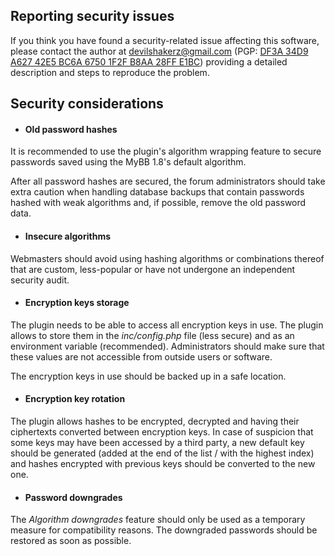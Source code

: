 ## Reporting security issues
If you think you have found a security-related issue affecting this software, please contact the author at devilshakerz@gmail.com (PGP: [DF3A 34D9 A627 42E5 BC6A 6750 1F2F B8AA 28FF E1BC](https://devilshakerz.com/pgp)) providing a detailed description and steps to reproduce the problem.

## Security considerations
- #### Old password hashes
It is recommended to use the plugin's algorithm wrapping feature to secure passwords saved using the MyBB 1.8's default algorithm.

 After all password hashes are secured, the forum administrators should take extra caution when handling database backups that contain passwords hashed with weak algorithms and, if possible, remove the old password data.

- #### Insecure algorithms
Webmasters should avoid using hashing algorithms or combinations thereof that are custom, less-popular or have not undergone an independent security audit.

- #### Encryption keys storage
The plugin needs to be able to access all encryption keys in use. The plugin allows to store them in the _inc/config.php_ file (less secure) and as an environment variable (recommended). Administrators should make sure that these values are not accessible from outside users or software.

 The encryption keys in use should be backed up in a safe location.

- #### Encryption key rotation
 The plugin allows hashes to be encrypted, decrypted and having their ciphertexts converted between encryption keys. In case of suspicion that some keys may have been accessed by a third party, a new default key should be generated (added at the end of the list / with the highest index) and hashes encrypted with previous keys should be converted to the new one.

- #### Password downgrades
The _Algorithm downgrades_ feature should only be used as a temporary measure for compatibility reasons. The downgraded passwords should be restored as soon as possible.
